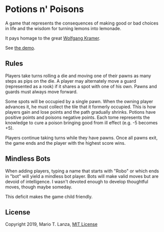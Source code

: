 # Potions n' Poisons

A game that represents the consequences of making good or bad choices in life and the wisdom for turning lemons into lemonade.

It pays homage to the great [Wolfgang Kramer](https://boardgamegeek.com/boardgamedesigner/7/wolfgang-kramer).

See [the demo](http://doesideas.com/potions-n-poisons/).

## Rules

Players take turns rolling a die and moving one of their pawns as many steps as pips on the die.  A player may alternately move a guard (represented as a rook) if it shares a spot with one of his own.  Pawns and guards must always move forward.

Some spots will be occupied by a single pawn.  When the owning player advances it, he must collect the tile that it formerly occupied.  This is how players gain and lose points and the path gradually shrinks.  Potions have positive points and poisons negative points.  Each tome represents the knowledge to cure a poison bringing good from ill effect (e.g. -5 becomes +5).

Players continue taking turns while they have pawns.  Once all pawns exit, the game ends and the player with the highest score wins.

## Mindless Bots

When adding players, typing a name that starts with "Robo" or which ends in "bot" will yield a mindless bot player.  Bots will make valid moves but are devoid of intelligence.  I wasn't devoted enough to develop thoughtful moves, though maybe someday.

This deficit makes the game child friendly.

## License

Copyright 2019, Mario T. Lanza, [MIT License](https://opensource.org/licenses/MIT)